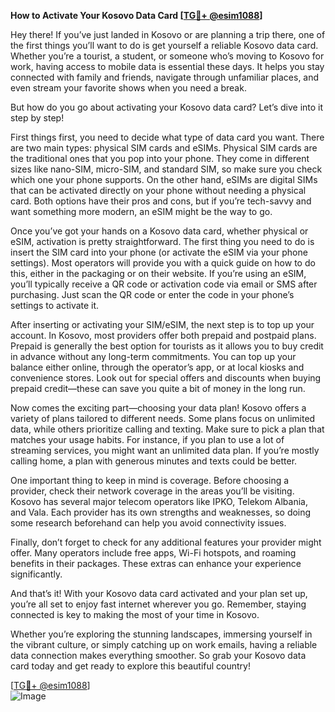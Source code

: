 **How to Activate Your Kosovo Data Card [[TG💪+ @esim1088](https://t.me/s/esim1088)]**

Hey there! If you’ve just landed in Kosovo or are planning a trip there, one of the first things you’ll want to do is get yourself a reliable Kosovo data card. Whether you’re a tourist, a student, or someone who’s moving to Kosovo for work, having access to mobile data is essential these days. It helps you stay connected with family and friends, navigate through unfamiliar places, and even stream your favorite shows when you need a break.

But how do you go about activating your Kosovo data card? Let’s dive into it step by step!

First things first, you need to decide what type of data card you want. There are two main types: physical SIM cards and eSIMs. Physical SIM cards are the traditional ones that you pop into your phone. They come in different sizes like nano-SIM, micro-SIM, and standard SIM, so make sure you check which one your phone supports. On the other hand, eSIMs are digital SIMs that can be activated directly on your phone without needing a physical card. Both options have their pros and cons, but if you’re tech-savvy and want something more modern, an eSIM might be the way to go.

Once you’ve got your hands on a Kosovo data card, whether physical or eSIM, activation is pretty straightforward. The first thing you need to do is insert the SIM card into your phone (or activate the eSIM via your phone settings). Most operators will provide you with a quick guide on how to do this, either in the packaging or on their website. If you’re using an eSIM, you’ll typically receive a QR code or activation code via email or SMS after purchasing. Just scan the QR code or enter the code in your phone’s settings to activate it.

After inserting or activating your SIM/eSIM, the next step is to top up your account. In Kosovo, most providers offer both prepaid and postpaid plans. Prepaid is generally the best option for tourists as it allows you to buy credit in advance without any long-term commitments. You can top up your balance either online, through the operator’s app, or at local kiosks and convenience stores. Look out for special offers and discounts when buying prepaid credit—these can save you quite a bit of money in the long run.

Now comes the exciting part—choosing your data plan! Kosovo offers a variety of plans tailored to different needs. Some plans focus on unlimited data, while others prioritize calling and texting. Make sure to pick a plan that matches your usage habits. For instance, if you plan to use a lot of streaming services, you might want an unlimited data plan. If you’re mostly calling home, a plan with generous minutes and texts could be better.

One important thing to keep in mind is coverage. Before choosing a provider, check their network coverage in the areas you’ll be visiting. Kosovo has several major telecom operators like IPKO, Telekom Albania, and Vala. Each provider has its own strengths and weaknesses, so doing some research beforehand can help you avoid connectivity issues.

Finally, don’t forget to check for any additional features your provider might offer. Many operators include free apps, Wi-Fi hotspots, and roaming benefits in their packages. These extras can enhance your experience significantly.

And that’s it! With your Kosovo data card activated and your plan set up, you’re all set to enjoy fast internet wherever you go. Remember, staying connected is key to making the most of your time in Kosovo.

Whether you’re exploring the stunning landscapes, immersing yourself in the vibrant culture, or simply catching up on work emails, having a reliable data connection makes everything smoother. So grab your Kosovo data card today and get ready to explore this beautiful country!

[[TG💪+ @esim1088](https://t.me/s/esim1088)]  
![Image](https://i.postimg.cc/Y0z9fWf4/image.png)